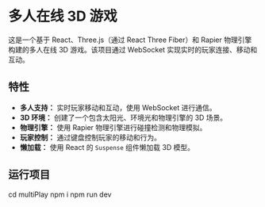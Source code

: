 # 多人在线 3D 游戏

这是一个基于 React、Three.js（通过 React Three Fiber）和 Rapier 物理引擎构建的多人在线 3D 游戏。该项目通过 WebSocket 实现实时的玩家连接、移动和互动。

## 特性

- **多人支持：** 实时玩家移动和互动，使用 WebSocket 进行通信。
- **3D 环境：** 创建了一个包含太阳光、环境光和物理引擎的 3D 场景。
- **物理引擎：** 使用 Rapier 物理引擎进行碰撞检测和物理模拟。
- **玩家控制：** 通过键盘控制玩家的移动和行为。
- **懒加载：** 使用 React 的 `Suspense` 组件懒加载 3D 模型。

## 运行项目

cd multiPlay
npm i
npm run dev
